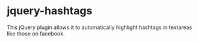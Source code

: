jquery-hashtags
===============

This jQuery plugin allows it to automatically highlight hashtags in textareas like those on facebook.



